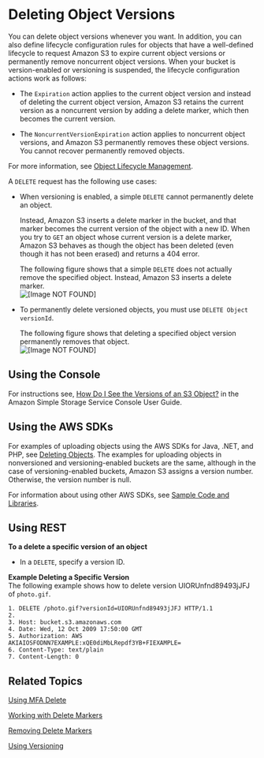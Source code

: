 # Deleting Object Versions<a name="DeletingObjectVersions"></a>

You can delete object versions whenever you want\. In addition, you can also define lifecycle configuration rules for objects that have a well\-defined lifecycle to request Amazon S3 to expire current object versions or permanently remove noncurrent object versions\. When your bucket is version\-enabled or versioning is suspended, the lifecycle configuration actions work as follows:

+ The `Expiration` action applies to the current object version and instead of deleting the current object version, Amazon S3 retains the current version as a noncurrent version by adding a delete marker, which then becomes the current version\.

+ The `NoncurrentVersionExpiration` action applies to noncurrent object versions, and Amazon S3 permanently removes these object versions\. You cannot recover permanently removed objects\.

For more information, see [Object Lifecycle Management](object-lifecycle-mgmt.md)\.

A `DELETE` request has the following use cases:

+ When versioning is enabled, a simple `DELETE` cannot permanently delete an object\. 

  Instead, Amazon S3 inserts a delete marker in the bucket, and that marker becomes the current version of the object with a new ID\. When you try to `GET` an object whose current version is a delete marker, Amazon S3 behaves as though the object has been deleted \(even though it has not been erased\) and returns a 404 error\. 

  The following figure shows that a simple `DELETE` does not actually remove the specified object\. Instead, Amazon S3 inserts a delete marker\.  
![\[Image NOT FOUND\]](http://docs.aws.amazon.com/AmazonS3/latest/dev/images/versioning_DELETE_versioningEnabled.png)

+ To permanently delete versioned objects, you must use `DELETE Object versionId`\.

  The following figure shows that deleting a specified object version permanently removes that object\.  
![\[Image NOT FOUND\]](http://docs.aws.amazon.com/AmazonS3/latest/dev/images/versioning_DELETE_versioningEnabled2.png)

## Using the Console<a name="delete-obj-version-version-enabled-console"></a>

For instructions see, [How Do I See the Versions of an S3 Object?](http://docs.aws.amazon.com/AmazonS3/latest/user-guide/view-object-versions.html) in the Amazon Simple Storage Service Console User Guide\. 

## Using the AWS SDKs<a name="delete-obj-version-version-enabled-bucket-sdks"></a>

For examples of uploading objects using the AWS SDKs for Java, \.NET, and PHP, see [Deleting Objects](DeletingObjects.md)\. The examples for uploading objects in nonversioned and versioning\-enabled buckets are the same, although in the case of versioning\-enabled buckets, Amazon S3 assigns a version number\. Otherwise, the version number is null\. 

For information about using other AWS SDKs, see [Sample Code and Libraries](https://aws.amazon.com/code/)\. 

## Using REST<a name="delete-obj-version-enabled-bucket-rest"></a>

**To a delete a specific version of an object**

+ In a `DELETE`, specify a version ID\.

**Example Deleting a Specific Version**  
The following example shows how to delete version UIORUnfnd89493jJFJ of `photo.gif`\.  

```
1. DELETE /photo.gif?versionId=UIORUnfnd89493jJFJ HTTP/1.1 
2. 
3. Host: bucket.s3.amazonaws.com
4. Date: Wed, 12 Oct 2009 17:50:00 GMT
5. Authorization: AWS AKIAIOSFODNN7EXAMPLE:xQE0diMbLRepdf3YB+FIEXAMPLE=
6. Content-Type: text/plain
7. Content-Length: 0
```

## Related Topics<a name="delete-obj-version-enabled-related-topics"></a>

 [Using MFA Delete](UsingMFADelete.md) 

 [Working with Delete Markers](DeleteMarker.md) 

 [Removing Delete Markers](RemDelMarker.md) 

 [Using Versioning](Versioning.md) 